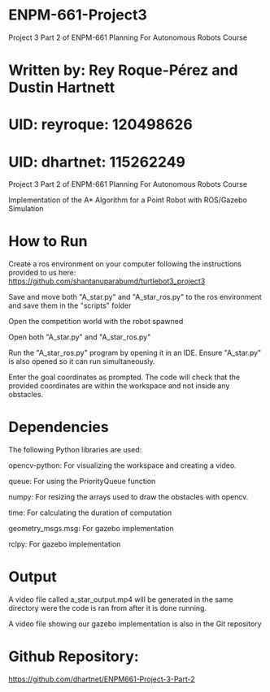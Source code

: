 # ENPM-661-Project3
Project 3 Part 2 of ENPM-661 Planning For Autonomous Robots Course
# Written by: Rey Roque-Pérez and Dustin Hartnett
# UID: reyroque: 120498626
# UID: dhartnet: 115262249
Project 3 Part 2 of ENPM-661 Planning For Autonomous Robots Course

Implementation of the A* Algorithm for a Point Robot with ROS/Gazebo Simulation

# How to Run
Create a ros environment on your computer following the instructions provided to us here: https://github.com/shantanuparabumd/turtlebot3_project3

Save and move both "A_star.py" and "A_star_ros.py" to the ros environment and save them in the "scripts" folder

Open the competition world with the robot spawned

Open both "A_star.py" and "A_star_ros.py"

Run the "A_star_ros.py" program by opening it in an IDE. Ensure "A_star.py" is also opened so it can run simultaneously. 

Enter the goal coordinates as prompted. The code will check that the provided coordinates are within the workspace and not inside any obstacles.

# Dependencies
The following Python libraries are used:

opencv-python: For visualizing the workspace and creating a video.

queue: For using the PriorityQueue function

numpy: For resizing the arrays used to draw the obstacles with opencv.

time: For calculating the duration of computation

geometry_msgs.msg: For gazebo implementation

rclpy: For gazebo implementation

# Output
A video file called a_star_output.mp4 will be generated in the same directory were the code is ran from after it is done running.

A video file showing our gazebo implementation is also in the Git repository

# Github Repository: 
https://github.com/dhartnet/ENPM661-Project-3-Part-2 
